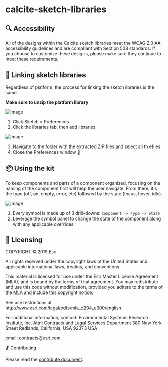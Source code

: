 # calcite-sketch-libraries

🔍 Accessibility
--

All of the designs within the Calcite sketch libraries meet the WCAG 2.0 AA accessibility guidelines and are compliant with Section 508 standards. If you choose to customize these designs, please make sure they continue to meet these requirements.

🔗 Linking sketch libraries
--

Regardless of platform, the process for linking the sketch libraries is the same. 

**Make sure to unzip the platform library**

![image](https://user-images.githubusercontent.com/6144462/56435459-5788ba80-628d-11e9-8483-896661170512.png)

1. Click Sketch > Preferences
2. Click the libraries tab, then add libraries

![image](https://user-images.githubusercontent.com/6144462/56435659-22c93300-628e-11e9-87d4-5aa309f891b2.png)

3. Navigate to the folder with the extracted ZIP files and select all th efiles
4. Close the Preferences window 🎉


📦 Using the kit
--

To keep components and parts of a component organized, focusing on the naming of the component first will help the user navigate. From there, it's the type (off, on, empty, error, etc) followed by the state (focus, hover, idle).

![image](https://user-images.githubusercontent.com/6144462/56436123-a9324480-628f-11e9-8a95-20650d557694.png)

1. Every symbol is made up of 3 drill-downs: `Component -> Type -> State`
2. Leverage the symbol panel to change the state of the component along with any applicable overrides.


📜 Licensing
--

COPYRIGHT © 2019 Esri

All rights reserved under the copyright laws of the United States and applicable international laws, treaties, and conventions.

This material is licensed for use under the Esri Master License Agreement (MLA), and is bound by the terms of that agreement. You may redistribute and use this code without modification, provided you adhere to the terms of the MLA and include this copyright notice.

See use restrictions at http://www.esri.com/legal/pdfs/mla_e204_e300/english

For additional information, contact: Environmental Systems Research Institute, Inc. Attn: Contracts and Legal Services Department 380 New York Street Redlands, California, USA 92373 USA

email: contracts@esri.com

🔓 Contributing

Please read the [contribute document](CONTRIBUTING.md).
